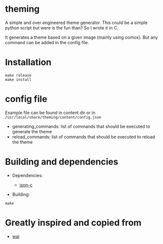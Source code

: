 # theming

A simple and over engineered theme generator. This could be a simple python script
but were is the fun than? So I wrote it in C.

It generates a theme based on a given image (mainly using oomox). But any command
can be added in the config file.

# Installation

```
make release
make install
```

# config file

Example file can be found in content dir or in `/usr/local/share/theming/content/config.json`

- generating_commands: list of commands that should be executed to generate the theme
- reload_commands: list of commands that should be executed to reload the theme

# Building and dependencies

- Dependencies:
    - [json-c](https://github.com/json-c/json-c)

- Building:
```
make
```

# Greatly inspired and copied from

- [wal](https://github.com/dylanaraps/pywal)

